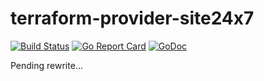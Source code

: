 terraform-provider-site24x7
===========================

[![Build Status](https://travis-ci.org/Bonial-International-GmbH/terraform-provider-site24x7.svg?branch=master)](https://travis-ci.org/Bonial-International-GmbH/terraform-provider-site24x7)
[![Go Report Card](https://goreportcard.com/badge/github.com/Bonial-International-GmbH/terraform-provider-site24x7?style=flat)](https://goreportcard.com/report/github.com/Bonial-International-GmbH/terraform-provider-site24x7)
[![GoDoc](https://godoc.org/github.com/Bonial-International-GmbH/terraform-provider-site24x7?status.svg)](https://godoc.org/github.com/Bonial-International-GmbH/terraform-provider-site24x7)

Pending rewrite...
